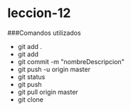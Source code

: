 # leccion-12
###Comandos utilizados
* git add .
* git add <nombre>
* git commit -m "nombreDescripcion"
* git push -u origin master
* git status
* git push
* git pull origin master
* git clone <ruta>

